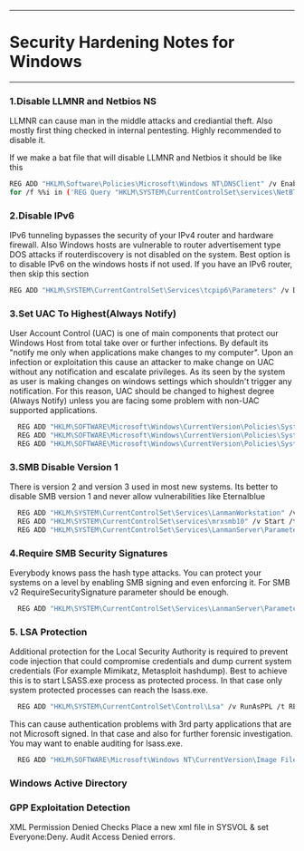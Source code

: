 ************************************
# Security Hardening Notes for Windows
************************************

### 1.Disable LLMNR and Netbios NS


LLMNR can cause man in the middle attacks and crediantial theft. Also mostly first thing checked in internal pentesting. Highly recommended to disable it.

If we make a bat file that will disable LLMNR and Netbios it should be like this

```sh
REG ADD "HKLM\Software\Policies\Microsoft\Windows NT\DNSClient" /v EnableMulticast /t REG_DWORD /d 0x0 /f
for /f %%i in ('REG Query "HKLM\SYSTEM\CurrentControlSet\services\NetBT\Parameters\Interfaces"') do REG ADD %%i /v NetbiosOptions /t REG_DWORD /d 0x2 /f
```


### 2.Disable IPv6

IPv6 tunneling bypasses the security of your IPv4 router and hardware firewall. Also Windows hosts are vulnerable to router advertisement type DOS attacks if routerdiscovery is not disabled on the system.
Best option is to disable IPv6 on the windows hosts if not used. If you have an IPv6 router, then skip this section

```sh
REG ADD "HKLM\SYSTEM\CurrentControlSet\Services\tcpip6\Parameters" /v DisabledComponents /t REG_DWORD /d 0xff /f
```


### 3.Set UAC To Highest(Always Notify)

User Account Control (UAC) is one of main components that protect our Windows Host from total take over or further infections. By default its "notify me only when applications make changes to my computer".
Upon an infection or exploitation this cause an attacker to make change on UAC without any notification and escalate privileges. As its seen by the system as user is making changes on windows settings which shouldn't trigger any notification.
For this reason, UAC should be changed to highest degree (Always Notify) unless you are facing some problem with non-UAC supported applications.

```sh
  REG ADD "HKLM\SOFTWARE\Microsoft\Windows\CurrentVersion\Policies\System" /v EnableLUA /t REG_DWORD /d 0x1 /f
  REG ADD "HKLM\SOFTWARE\Microsoft\Windows\CurrentVersion\Policies\System" /v ConsentPromptBehaviorAdmin /t REG_DWORD /d 0x2 /f
  REG ADD "HKLM\SOFTWARE\Microsoft\Windows\CurrentVersion\Policies\System" /v PromptOnSecureDesktop /t REG_DWORD /d 0x1 /f
```

### 3.SMB Disable Version 1
There is version 2 and version 3 used in most new systems. Its better to disable SMB version 1 and never allow vulnerabilities like Eternalblue 

```sh
  REG ADD "HKLM\SYSTEM\CurrentControlSet\Services\LanmanWorkstation" /v DependOnService /t REG_MULTI_SZ /d bowser\0mrxsmb20\0nsi /f
  REG ADD "HKLM\SYSTEM\CurrentControlSet\services\mrxsmb10" /v Start /t REG_DWORD /d 0x0 /f
  REG ADD "HKLM\SYSTEM\CurrentControlSet\Services\LanmanServer\Parameters" /v SMB1 /t REG_DWORD /d 0x0 /f
```

### 4.Require SMB Security Signatures
Everybody knows pass the hash type attacks. You can protect your systems on a level by enabling SMB signing and even enforcing it. For SMB v2 RequireSecuritySignature parameter should be enough.

```sh
  REG ADD "HKLM\SYSTEM\CurrentControlSet\Services\LanmanServer\Parameters" /v RequireSecuritySignature /t REG_DWORD /d 0x1 /f
```

### 5. LSA Protection

Additional protection for the Local Security Authority is required to prevent code injection that could compromise credentials and dump current system credentials (For example Mimikatz, Metasploit hashdump). Best to achieve this is to start LSASS.exe process as protected process. In that case only system protected processes can reach the lsass.exe.

```sh
  REG ADD "HKLM\SYSTEM\CurrentControlSet\Control\Lsa" /v RunAsPPL /t REG_DWORD /d 0x1 /f
```

This can cause authentication problems with 3rd party applications that are not Microsoft signed. In that case and also for further forensic investigation. You may want to enable auditing for lsass.exe.

```sh
  REG ADD "HKLM\SOFTWARE\Microsoft\Windows NT\CurrentVersion\Image File Execution Options\LSASS.exe" /v AuditLevel /t REG_DWORD /d 0x8 /f
```


### Windows Active Directory
### GPP Exploitation Detection

XML Permission Denied Checks
	Place a new xml file in SYSVOL & set Everyone:Deny.
	Audit Access Denied errors.